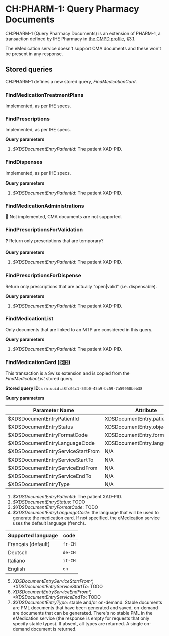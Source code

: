 # CH:PHARM-1: Query Pharmacy Documents

CH:PHARM-1 (Query Pharmacy Documents) is an extension of PHARM-1, a transaction defined by IHE Pharmacy in [the CMPD profile](https://www.ihe.net/uploadedFiles/Documents/Pharmacy/IHE_Pharmacy_Suppl_CMPD.pdf), §3.1.

The eMedication service doesn't support CMA documents and these won't be present in any response.

## Stored queries

CH:PHARM-1 defines a new stored query, _FindMedicationCard_.

### FindMedicationTreatmentPlans

Implemented, as per IHE specs.

### FindPrescriptions

Implemented, as per IHE specs.

**Query parameters**

1. *$XDSDocumentEntryPatientId*: The patient XAD-PID.

### FindDispenses

Implemented, as per IHE specs.

**Query parameters**

1. *$XDSDocumentEntryPatientId*: The patient XAD-PID.

### FindMedicationAdministrations

🚫 Not implemented, CMA documents are not supported.

### FindPrescriptionsForValidation

❓ Return only prescriptions that are temporary?

**Query parameters**

1. *$XDSDocumentEntryPatientId*: The patient XAD-PID.

### FindPrescriptionsForDispense

Return only prescriptions that are actually "open|valid" (i.e. dispensable).

**Query parameters**

1. *$XDSDocumentEntryPatientId*: The patient XAD-PID.

### FindMedicationList

Only documents that are linked to an MTP are considered in this query.

**Query parameters**

1. *$XDSDocumentEntryPatientId*: The patient XAD-PID.

### FindMedicationCard (🇨🇭)

This transaction is a Swiss extension and is copied from the _FindMedicationList_ stored query.

**Stored query ID**: `urn:uuid:a8fc04c1-5fb0-45a9-bc59-7a59958beb38`

**Query parameters**

| Parameter Name                    | Attribute                     | Opt | Mult |
| --------------------------------- | ----------------------------- | --- | ---- |
| $XDSDocumentEntryPatientId        | XDSDocumentEntry.patientId    | R   | --   |
| $XDSDocumentEntryStatus           | XDSDocumentEntry.objectType   | R   | M    |
| $XDSDocumentEntryFormatCode       | XDSDocumentEntry.formatCode   | O   | M    |
| $XDSDocumentEntryLanguageCode     | XDSDocumentEntry.languageCode | O   | --   |
| $XDSDocumentEntryServiceStartFrom | N/A                           | O   | --   |
| $XDSDocumentEntryServiceStartTo   | N/A                           | O   | --   |
| $XDSDocumentEntryServiceEndFrom   | N/A                           | O   | --   |
| $XDSDocumentEntryServiceEndTo     | N/A                           | O   | --   |
| $XDSDocumentEntryType             | N/A                           | O   | M    |

1. *$XDSDocumentEntryPatientId*: The patient XAD-PID.
2. *$XDSDocumentEntryStatus*: TODO
3. *$XDSDocumentEntryFormatCode*: TODO
4. *$XDSDocumentEntryLanguageCode*: the language that will be used to generate the medication card. If not specified, the eMedication service uses the default language (french).

  | Supported language | code    |
  | ------------------ | ------- |
  | Français (default) | `fr-CH` |
  | Deutsch            | `de-CH` |
  | Italiano           | `it-CH` |
  | English            | `en`    |

5. *$XDSDocumentEntryServiceStartFrom*, *$XDSDocumentEntryServiceStartTo*: TODO
6. *$XDSDocumentEntryServiceEndFrom*, *$XDSDocumentEntryServiceEndTo*: TODO
7. *$XDSDocumentEntryType*: stable and/or on-demand. Stable documents are PML documents that have been generated and saved, on-demand are documents that can be generated. There's no stable PML in the eMedication service (the response is empty for requests that only specify stable types). If absent, all types are returned. A single on-demand document is returned.
